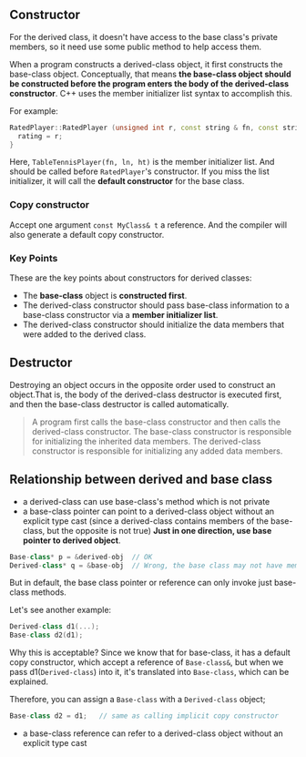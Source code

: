 ## Constructor
For the derived class, it doesn't have access to the base class's private members, so it need use some public method to help access them.

When a program constructs a derived-class object, it first constructs the base-class object. Conceptually, that means **the base-class object should be constructed before the program enters the body of the derived-class constructor**. C++ uses the member initializer list syntax to accomplish this.

For example:
```c++
RatedPlayer::RatedPlayer (unsigned int r, const string & fn, const string & ln, bool ht) : TableTennisPlayer(fn, ln, ht) {
  rating = r; 
}
```
Here, `TableTennisPlayer(fn, ln, ht)` is the member initializer list. And should be called before `RatedPlayer`'s constructor.
If you miss the list initializer, it will call the **default constructor** for the base class.

### Copy constructor
Accept one argument `const MyClass& t` a reference.
And the compiler will also generate a default copy constructor.

### Key Points
These are the key points about constructors for derived classes:
- The **base-class** object is **constructed first**.
- The derived-class constructor should pass base-class information to a base-class constructor via a **member initializer list**.
- The derived-class constructor should initialize the data members that were added to the derived class.

## Destructor
Destroying an object occurs in the opposite order used to construct an object.That is, the body of the derived-class destructor is executed first, and then the base-class destructor is called automatically.

> A program first calls the base-class constructor and then calls the derived-class constructor. The base-class constructor is responsible for initializing the inherited data members. The derived-class constructor is responsible for initializing any added data members.


## Relationship between derived and base class
- a derived-class can use base-class's method which is not private
- a base-class pointer can point to a derived-class object without an explicit type cast (since a derived-class contains members of the base-class, but the opposite is not true) **Just in one direction, use base pointer to derived object**.
```c++
Base-class* p = &derived-obj  // OK
Derived-class* q = &base-obj  // Wrong, the base class may not have member of the derived class
```
  But in default, the base class pointer or reference can only invoke just base-class methods.
  
  Let's see another example:
```c++
Derived-class d1(...);
Base-class d2(d1);
```
  Why this is acceptable? Since we know that for base-class, it has a default copy constructor, which accept a reference of `Base-class&`, but when we pass d1(`Derived-class`) into it, it's translated into `Base-class`, which can be explained.
  
  Therefore, you can assign a `Base-class` with a `Derived-class` object;
```c++
Base-class d2 = d1;   // same as calling implicit copy constructor
```
  
- a base-class reference can refer to a derived-class object without an explicit type cast